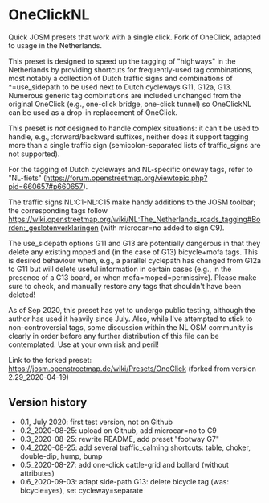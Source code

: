 # OneClickNL
Quick JOSM presets that work with a single click. Fork of OneClick, adapted to usage in the Netherlands.

This preset is designed to speed up the tagging of "highways" in the Netherlands by providing shortcuts for frequently-used tag combinations, most notably a collection of Dutch traffic signs and combinations of *=use_sidepath to be used next to Dutch cycleways G11, G12a, G13.  Numerous generic tag combinations are included unchanged from the original OneClick (e.g., one-click bridge, one-click tunnel) so OneClickNL can be used as a drop-in replacement of OneClick.

This preset is _not_ designed to handle complex situations: it can't be used to handle, e.g., :forward/backward suffixes, neither does it support tagging more than a single traffic sign (semicolon-separated lists of traffic_signs are not supported).

For the tagging of Dutch cycleways and NL-specific oneway tags, refer to "NL-fiets" (https://forum.openstreetmap.org/viewtopic.php?pid=660657#p660657).

The traffic signs NL:C1-NL:C15 make handy additions to the JOSM toolbar; the corresponding tags follow https://wiki.openstreetmap.org/wiki/NL:The_Netherlands_roads_tagging#Borden:_geslotenverklaringen (with microcar=no added to sign C9).

The use_sidepath options G11 and G13 are potentially dangerous in that they delete any existing moped and (in the case of G13) bicycle+mofa tags.  This is desired behaviour when, e.g., a parallel cyclepath has changed from G12a to G11 but will delete useful information in certain cases (e.g., in the presence of a C13 board, or when mofa=moped=permissive).  Please make sure to check, and manually restore any tags that shouldn't have been deleted!

As of Sep 2020, this preset has yet to undergo public testing, although the author has used it heavily since July.  Also, while I've attempted to stick to non-controversial tags, some discussion within the NL OSM community is clearly in order before any further distribution of this file can be contemplated.  Use at your own risk and peril!
 

Link to the forked preset: https://josm.openstreetmap.de/wiki/Presets/OneClick (forked from version 2.29_2020-04-19)


## Version history
* 0.1, July 2020: first test version, not on Github
* 0.2_2020-08-25: upload on Github, add microcar=no to C9
* 0.3_2020-08-25: rewrite README, add preset "footway G7"
* 0.4_2020-08-25: add several traffic_calming shortcuts: table, choker, double-dip, hump, bump
* 0.5_2020-08-27: add one-click cattle-grid and bollard (without attributes)
* 0.6_2020-09-03: adapt side-path G13: delete bicycle tag (was: bicycle=yes), set cycleway=separate

